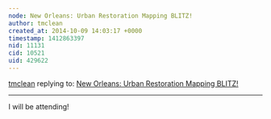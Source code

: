 ```yaml
---
node: New Orleans: Urban Restoration Mapping BLITZ!
author: tmclean
created_at: 2014-10-09 14:03:17 +0000
timestamp: 1412863397
nid: 11131
cid: 10521
uid: 429622
---
```




[tmclean](../profile/tmclean) replying to: [New Orleans: Urban Restoration Mapping BLITZ!](../notes/stevie/09-11-2014/new-orleans-urban-restoration-mapping-blitz)

----
I will be attending!